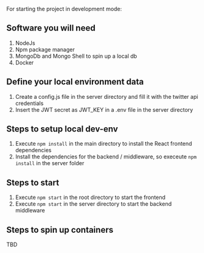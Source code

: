 For starting the project in development mode:

## Software you will need

1. NodeJs
2. Npm package manager
2. MongoDb and Mongo Shell to spin up a local db
3. Docker

## Define your local environment data

1. Create a config.js file in the server directory and fill it with the twitter api credentials
1. Insert the JWT secret as JWT_KEY in a .env file in the server directory

## Steps to setup local dev-env

1. Execute `npm install` in the main directory to install the React frontend dependencies
2. Install the dependencies for the backend / middleware, so execeute `npm install` in the server folder

## Steps to start

1. Execute `npm start` in the root directory to start the frontend
1. Execute `npm start` in the server directory to start the backend middleware

## Steps to spin up containers

TBD
